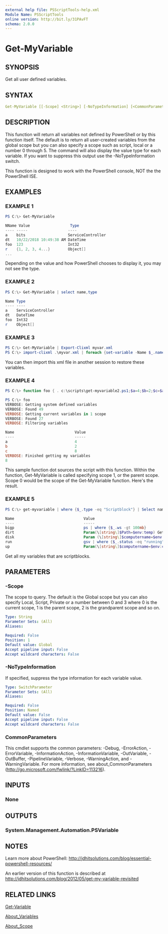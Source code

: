 ```yaml
---
external help file: PSScriptTools-help.xml
Module Name: PSScriptTools
online version: http://bit.ly/31PAvFT
schema: 2.0.0
---
```


# Get-MyVariable

## SYNOPSIS

Get all user defined variables.

## SYNTAX

```yaml
Get-MyVariable [[-Scope] <String>] [-NoTypeInformation] [<CommonParameters>]
```

## DESCRIPTION

This function will return all variables not defined by PowerShell or by this function itself. The default is to return all user-created variables from the global scope but you can also specify a scope such as script, local or a number 0 through 5. The command will also display the value type for each variable. If you want to suppress this output use the -NoTypeInformation switch.

This function is designed to work with the PowerShell console, NOT the the PowerShell ISE.

## EXAMPLES

### EXAMPLE 1

```powershell
PS C:\> Get-MyVariable

NName Value                  Type
---- -----                  ----
a    bits                   ServiceController
dt   10/22/2018 10:49:38 AM DateTime
foo  123                    Int32
r    {1, 2, 3, 4...}        Object[]
...
```

Depending on the value and how PowerShell chooses to display it, you may not see the type.

### EXAMPLE 2

```powershell
PS C:\> Get-MyVariable | select name,type

Name Type
---- ----
a    ServiceController
dt   DateTime
foo  Int32
r    Object[]
```

### EXAMPLE 3

```powershell
PS C:\> Get-MyVariable | Export-Clixml myvar.xml
PS C:\> import-clixml .\myvar.xml | foreach {set-variable -Name $_.name -Value $_.value}
```

You can then import this xml file in another session to restore these variables.

### EXAMPLE 4

```powershell
PS C:\> function foo { . c:\scripts\get-myvariable2.ps1;$a=4;$b=2;$c=$a*$b;get-MyVariable -notypeinformation -scope 1 -verbose;$c}

PS C:\> foo
VERBOSE: Getting system defined variables
VERBOSE: Found 49
VERBOSE: Getting current variables in 1 scope
VERBOSE: Found 27
VERBOSE: Filtering variables

Name                           Value
----                           -----
a                              4
b                              2
c                              8
VERBOSE: Finished getting my variables
8
```

This sample function dot sources the script with this function. Within the function, Get-MyVariable is called specifying scope 1, or the parent scope. Scope 0 would be the scope of the Get-MyVariable function. Here's the result.

### EXAMPLE 5

```powershell
PS C:\> get-myvariable | where {$_.type -eq "Scriptblock"} | Select name,value

Name                               Value
----                               -----
bigp                               ps | where {$_.ws -gt 100mb}
dirt                               Param(\[string\]$Path=$env:temp) Get-C...
disk                               Param (\[string\]$computername=$env:co...
run                                gsv | where {$_.status -eq "running"}
up                                 Param(\[string\]$computername=$env:com...
```

 Get all my variables that are scriptblocks.

## PARAMETERS

### -Scope

The scope to query. The default is the Global scope but you can also specify Local, Script, Private or a number between 0 and 3 where 0 is the current scope, 1 is the parent scope, 2 is the grandparent scope and so on.

```yaml
Type: String
Parameter Sets: (All)
Aliases:

Required: False
Position: 1
Default value: Global
Accept pipeline input: False
Accept wildcard characters: False
```

### -NoTypeInformation

If specified, suppress the type information for each variable value.

```yaml
Type: SwitchParameter
Parameter Sets: (All)
Aliases:

Required: False
Position: Named
Default value: False
Accept pipeline input: False
Accept wildcard characters: False
```

### CommonParameters

This cmdlet supports the common parameters: -Debug, -ErrorAction, -ErrorVariable, -InformationAction, -InformationVariable, -OutVariable, -OutBuffer, -PipelineVariable, -Verbose, -WarningAction, and -WarningVariable.
For more information, see about_CommonParameters (http://go.microsoft.com/fwlink/?LinkID=113216).

## INPUTS

### None

## OUTPUTS

### System.Management.Automation.PSVariable

## NOTES

Learn more about PowerShell: http://jdhitsolutions.com/blog/essential-powershell-resources/

An earlier version of this function is described at http://jdhitsolutions.com/blog/2012/05/get-my-variable-revisited

## RELATED LINKS

[Get-Variable]()

[About_Variables]()

[About_Scope]()

